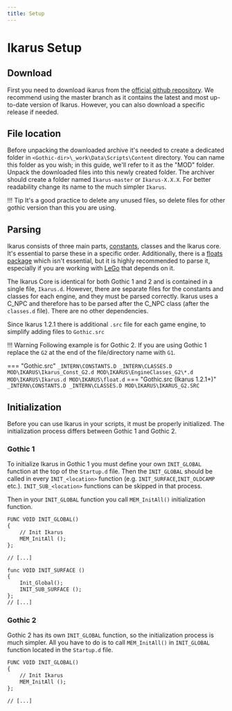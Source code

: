 ```yaml
---
title: Setup
---
```


# Ikarus Setup

## Download
First you need to download ikarus from the [official github repository](https://github.com/Lehona/Ikarus). We recommend using the master branch as it contains the latest and most up-to-date version of Ikarus. However, you can also download a specific release if needed.

## File location
Before unpacking the downloaded archive it's needed to create a dedicated folder in `<Gothic-dir>\_work\Data\Scripts\Content` directory. You can name this folder as you wish; in this guide, we'll refer to it as the "MOD" folder. Unpack the downloaded files into this newly created folder. The archiver should create a folder named `Ikarus-master` or `Ikarus-X.X.X`. For better readability change its name to the much simpler `Ikarus`.

!!! Tip
    It's a good practice to delete any unused files, so delete files for other gothic version than this you are using.

## Parsing
Ikarus consists of three main parts, [constants](./constants.md), classes and the Ikarus core. It's essential to parse these in a specific order. Additionally, there is a [floats package](floats.md) which isn't essential, but it is highly recommended to parse it, especially if you are working with [LeGo](../lego/index.md) that depends on it.

The Ikarus Core is identical for both Gothic 1 and 2 and is contained in a single file, `Ikarus.d`. However, there are separate files for the constants and classes for each engine, and they must be parsed correctly. Ikarus uses a C_NPC and therefore has to be parsed after the C_NPC class (after the `classes.d` file). There are no other dependencies.

Since Ikarus 1.2.1 there is additional `.src` file for each game engine, to simplify adding files to `Gothic.src` 

!!! Warning
    Following example is for Gothic 2. If you are using Gothic 1 replace the `G2` at the end of the file/directory name with `G1`.

=== "Gothic.src"
    ```
    _INTERN\CONSTANTS.D
    _INTERN\CLASSES.D
    MOD\IKARUS\Ikarus_Const_G2.d
    MOD\IKARUS\EngineClasses_G2\*.d
    MOD\IKARUS\Ikarus.d
    MOD\IKARUS\float.d
    ```
=== "Gothic.src (Ikarus 1.2.1+)"
    ```
    _INTERN\CONSTANTS.D
    _INTERN\CLASSES.D
    MOD\IKARUS\IKARUS_G2.SRC
    ```

## Initialization
Before you can use Ikarus in your scripts, it must be properly initialized. The initialization process differs between Gothic 1 and Gothic 2.

### Gothic 1
To initialize Ikarus in Gothic 1 you must define your own `INIT_GLOBAL` function at the top of the `Startup.d` file. Then the `INIT_GLOBAL` should be called in every `INIT_<location>` function (e.g. `INIT_SURFACE`,`INIT_OLDCAMP` etc.). `INIT_SUB_<location>` functions can be skipped in that process.

Then in your `INIT_GLOBAL` function you call `MEM_InitAll()` initialization function.

```dae title="Startup.d"
FUNC VOID INIT_GLOBAL()
{
    // Init Ikarus
    MEM_InitAll ();
};

// [...]

func VOID INIT_SURFACE ()
{
	Init_Global();
    INIT_SUB_SURFACE ();
};
// [...]
```

### Gothic 2
Gothic 2 has its own `INIT_GLOBAL` function, so the initialization process is much simpler. All you have to do is to call `MEM_InitAll()` in `INIT_GLOBAL` function located in the `Startup.d` file.

```dae title="Startup.d"
FUNC VOID INIT_GLOBAL()
{
    // Init Ikarus
    MEM_InitAll ();
};

// [...]
```